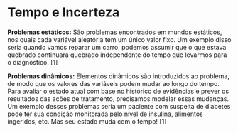 # Tempo e Incerteza​

**Problemas estáticos:** São problemas encontrados em mundos estáticos, nos quais cada variável aleatória tem um único valor fixo. Um exemplo disso seria quando vamos reparar um carro, podemos assumir que o que estava quebrado continuará quebrado independente do tempo que levarmos para o diagnóstico. [1]

**Problemas dinâmicos:** Elementos dinâmicos são introduzidos ao problema, de modo que os valores das variáveis podem mudar ao longo do tempo. Para avaliar o estado atual com base no histórico de evidências e prever os resultados das ações de tratamento, precisamos modelar essas mudanças. Um exemplo desses problemas seria um paciente com suspeita de diabetes pode ter sua condição monitorada pelo nível de insulina, alimentos ingeridos, etc. Mas seu estado muda com o tempo!​ [1]